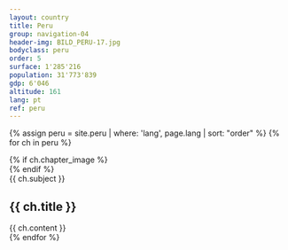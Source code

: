 ```yaml
---
layout: country
title: Peru
group: navigation-04
header-img: BILD_PERU-17.jpg
bodyclass: peru
order: 5
surface: 1'285'216
population: 31'773'839
gdp: 6'046
altitude: 161
lang: pt
ref: peru
---
```

{% assign peru = site.peru | where: 'lang', page.lang | sort: "order" %}
{% for ch in peru %}
<section class="box chapter-{{ ch.subject }}" id="{{ ch.subject }}">
    {% if ch.chapter_image %}
        <div class="image grid" style="background-image: url({{ ch.chapter_image | prepend: '/media/img/chapter/' | prepend: site.baseurl }});">
        </div>
    {% endif %}
    <div class="content">
        <span class="chapter-subject">{{ ch.subject }}</span>
        <h1 class="chapter-title">{{ ch.title }}</h1>
    </div>
    {{ ch.content }}
</section>
{% endfor %}
